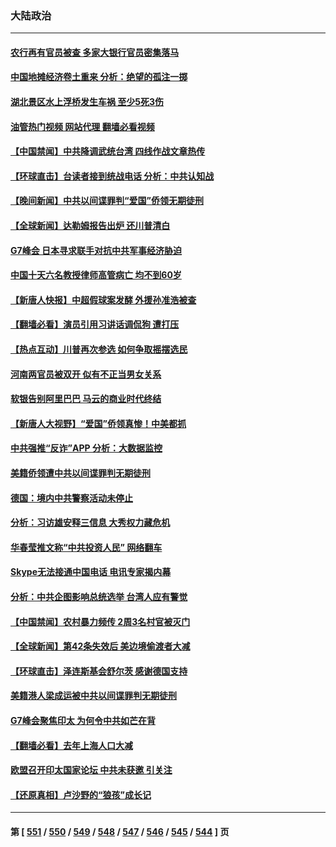 ### 大陆政治
---
#### [农行再有官员被查 多家大银行官员密集落马](../../pages/ncid277/n13998108.md?05162045) 
#### [中国地摊经济卷土重来 分析：绝望的孤注一掷](../../pages/ncid277/n13998101.md?05162045) 
#### [湖北景区水上浮桥发生车祸  至少5死3伤](../../pages/ncid277/n13998074.md?05162045) 
#### [油管热门视频 网站代理 翻墙必看视频](http://138.2.39.72:81/youtube.html?epic-marker?05162045)
#### [【中国禁闻】中共降调武统台湾 四线作战文章热传](../../pages/ncid277/n13997758.md?05162045) 
#### [【环球直击】台读者接到统战电话 分析：中共认知战](../../pages/ncid277/n13997762.md?05162045) 
#### [【晚间新闻】中共以间谍罪判“爱国”侨领无期徒刑](../../pages/ncid277/n13998014.md?05162045) 
#### [【全球新闻】达勒姆报告出炉 还川普清白](../../pages/ncid277/n13998015.md?05162045) 
#### [G7峰会 日本寻求联手对抗中共军事经济胁迫](../../pages/ncid277/n13997863.md?05162045) 
#### [中国十天六名教授律师高管病亡 均不到60岁](../../pages/ncid277/n13997864.md?05162045) 
#### [【新唐人快报】中超假球案发酵 外援孙准浩被查](../../pages/ncid277/n13997779.md?05162045) 
#### [【翻墙必看】演员引用习讲话调侃狗 遭打压](../../pages/ncid277/n13997882.md?05162045) 
#### [【热点互动】川普再次参选 如何争取摇摆选民](../../pages/ncid277/n13997773.md?05162045) 
#### [河南两官员被双开 似有不正当男女关系](../../pages/ncid277/n13997756.md?05162045) 
#### [软银告别阿里巴巴 马云的商业时代终结](../../pages/ncid277/n13997714.md?05162045) 
#### [【新唐人大视野】“爱国”侨领真惨！中美都抓](../../pages/ncid277/n13997602.md?05162045) 
#### [中共强推“反诈”APP 分析：大数据监控](../../pages/ncid277/n13997675.md?05162045) 
#### [美籍侨领遭中共以间谍罪判无期徒刑](../../pages/ncid277/n13997681.md?05162045) 
#### [德国：境内中共警察活动未停止](../../pages/ncid277/n13997654.md?05162045) 
#### [分析：习访雄安释三信息 大秀权力藏危机](../../pages/ncid277/n13997518.md?05162045) 
#### [华春莹推文称“中共投资人民” 网络翻车](../../pages/ncid277/n13997488.md?05162045) 
#### [Skype无法接通中国电话 电讯专家揭内幕](../../pages/ncid277/n13997349.md?05162045) 
#### [分析：中共企图影响总统选举 台湾人应有警觉](../../pages/ncid277/n13997212.md?05162045) 
#### [【中国禁闻】农村暴力频传 2周3名村官被灭门](../../pages/ncid277/n13997334.md?05162045) 
#### [【全球新闻】第42条失效后 美边境偷渡者大减](../../pages/ncid277/n13997335.md?05162045) 
#### [【环球直击】泽连斯基会舒尔茨 感谢德国支持](../../pages/ncid277/n13997336.md?05162045) 
#### [美籍港人梁成运被中共以间谍罪判无期徒刑](../../pages/ncid277/n13997290.md?05162045) 
#### [G7峰会聚焦印太 为何令中共如芒在背](../../pages/ncid277/n13997026.md?05162045) 
#### [【翻墙必看】去年上海人口大减](../../pages/ncid277/n13997027.md?05162045) 
#### [欧盟召开印太国家论坛 中共未获邀 引关注](../../pages/ncid277/n13996744.md?05162045) 
#### [【还原真相】卢沙野的“狼孩”成长记](../../pages/ncid277/n13996776.md?05162045) 

---
#### 第 [ [551](./551.md?05162045) / [550](./550.md?05162045) / [549](./549.md?05162045) / [548](./548.md?05162045) / [547](./547.md?05162045) / [546](./546.md?05162045) / [545](./545.md?05162045) / [544](./544.md?05162045) ] 页
